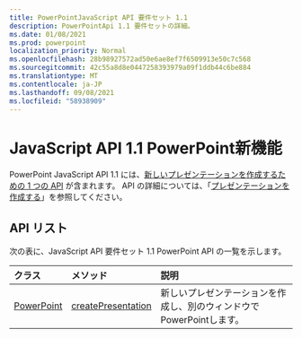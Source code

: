 ```yaml
---
title: PowerPointJavaScript API 要件セット 1.1
description: PowerPointApi 1.1 要件セットの詳細。
ms.date: 01/08/2021
ms.prod: powerpoint
localization_priority: Normal
ms.openlocfilehash: 28b98927572ad50e6ae8ef7f6509913e50c7c568
ms.sourcegitcommit: 42c55a8d8e0447258393979a09f1ddb44c6be884
ms.translationtype: MT
ms.contentlocale: ja-JP
ms.lasthandoff: 09/08/2021
ms.locfileid: "58938909"
---
```

# <a name="whats-new-in-powerpoint-javascript-api-11"></a>JavaScript API 1.1 PowerPoint新機能

PowerPoint JavaScript API 1.1 には、[新しいプレゼンテーションを作成するための 1 つの API](/javascript/api/powerpoint#PowerPoint_createPresentation_base64File_) が含まれます。 API の詳細については、「[プレゼンテーションを作成する](../../powerpoint/powerpoint-add-ins.md#create-a-presentation)」を参照してください。

## <a name="api-list"></a>API リスト

次の表に、JavaScript API 要件セット 1.1 PowerPoint API の一覧を示します。

| クラス | メソッド | 説明 |
|:---|:---|:---|
|[PowerPoint](/javascript/api/powerpoint)|[createPresentation](/javascript/api/powerpoint#PowerPoint_createPresentation_base64File_)|新しいプレゼンテーションを作成し、別のウィンドウでPowerPointします。|